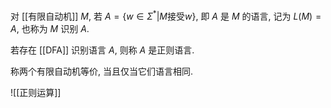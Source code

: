 对 [[有限自动机]] $M$, 若 $A=\{w\in \Sigma^*|M\text{接受}w\}$, 即 $A$ 是 $M$ 的语言, 记为 $L(M)=A$, 也称为 $M$ 识别 $A$. 

若存在 [[DFA]] 识别语言 $A$, 则称 $A$ 是正则语言. 

称两个有限自动机等价, 当且仅当它们语言相同. 

![[正则运算]]

